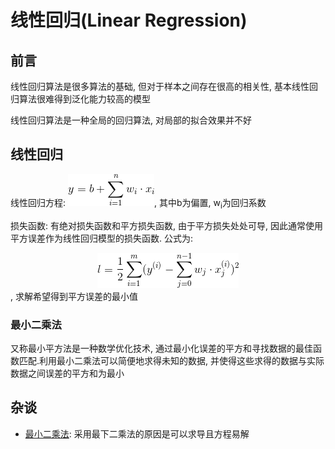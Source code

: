 # 线性回归(Linear Regression)

## 前言

线性回归算法是很多算法的基础, 但对于样本之间存在很高的相关性, 基本线性回归算法很难得到泛化能力较高的模型

线性回归算法是一种全局的回归算法, 对局部的拟合效果并不好

## 线性回归

线性回归方程: ![](MularGif/Chapter7Gif/LinearRegressionFormular.gif), 其中b为偏置, w<sub>i</sub>为回归系数

损失函数: 有绝对损失函数和平方损失函数, 由于平方损失处处可导, 因此通常使用平方误差作为线性回归模型的损失函数.
公式为: 
<br><center>![](MularGif/Chapter7Gif/LRLossFunction.gif)</center>, 求解希望得到平方误差的最小值</br>


### 最小二乘法

又称最小平方法是一种数学优化技术, 通过最小化误差的平方和寻找数据的最佳函数匹配.利用最小二乘法可以简便地求得未知的数据, 
并使得这些求得的数据与实际数据之间误差的平方和为最小

## 杂谈

- [最小二乘法](https://blog.csdn.net/quicmous/article/details/51705125): 采用最下二乘法的原因是可以求导且方程易解
